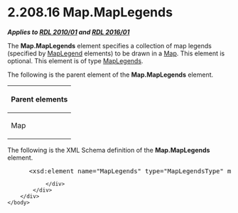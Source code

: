 <html dir="LTR" xmlns:mshelp="http://msdn.microsoft.com/mshelp" xmlns:ddue="http://ddue.schemas.microsoft.com/authoring/2003/5" xmlns:xlink="http://www.w3.org/1999/xlink" xmlns:tool="http://www.microsoft.com/tooltip">
    <head>
        <meta http-equiv="Content-Type" content="text/html; CHARSET=utf-8"></meta>
        <meta name="save" content="history"></meta>
        <title>2.208.16 Map.MapLegends</title>
        <xml>
            <mshelp:toctitle title="2.208.16 Map.MapLegends"></mshelp:toctitle>
            <mshelp:rltitle title="[MS-RDL]: Map.MapLegends"></mshelp:rltitle>
            <mshelp:keyword index="A" term="38f1b668-2fa6-41d3-9b3e-7cff3eacfc3a"></mshelp:keyword>
            <mshelp:attr name="DCSext.ContentType" value="open specification"></mshelp:attr>
            <mshelp:attr name="AssetID" value="38f1b668-2fa6-41d3-9b3e-7cff3eacfc3a"></mshelp:attr>
            <mshelp:attr name="TopicType" value="kbRef"></mshelp:attr>
            <mshelp:attr name="DCSext.Title" value="[MS-RDL]: Map.MapLegends" />
        </xml>
    </head>
    <body>
        <div id="header">
            <h1 class="heading">2.208.16 Map.MapLegends</h1>
        </div>
        <div id="mainSection">
            <div id="mainBody">
                <div id="allHistory" class="saveHistory"></div>
                <div id="sectionSection0" class="section" name="collapseableSection">
                    

<p><b><i>Applies to </i></b><a href="3428e690-a348-4ec7-8a6a-8efb42d2cdee.md"><b><i>RDL 2010/01</i></b></a><b><i>
and </i></b><a href="52ce3983-2bfc-4e72-9359-42aaf5fe4509.md"><b><i>RDL 2016/01</i></b></a></p>

<p>The <b>Map.MapLegends</b> element specifies a collection of
map legends (specified by <a href="71c7ce11-4e8a-433b-975a-731e089ea04f.md">MapLegend</a>
elements) to be drawn in a <a href="fd166dd8-6772-4507-b3f6-50a2b7cfd6ac.md">Map</a>.
This element is optional. This element is of type <a href="08b818b5-0017-4623-a671-2d5b3b710187.md">MapLegends</a>. </p>

<p>The following is the parent element of the <b>Map.MapLegends</b>
element.</p>

<table>
 <thead>
  <tr>
   <th>
   <p>Parent elements</p>
   </th>
  </tr>
 </thead>
 <tr>
  <td>
  <p>Map</p>
  </td>
 </tr>
</table>

<p>The following is the XML Schema definition of the <b>Map.MapLegends</b>
element.           </p>

<dl>
<dd>
<div><pre> &lt;xsd:element name=&quot;MapLegends&quot; type=&quot;MapLegendsType&quot; minOccurs=&quot;0&quot; /&gt;
</pre></div>
</dd></dl>


                </div>
            </div>
        </div>
    </body>
</html>